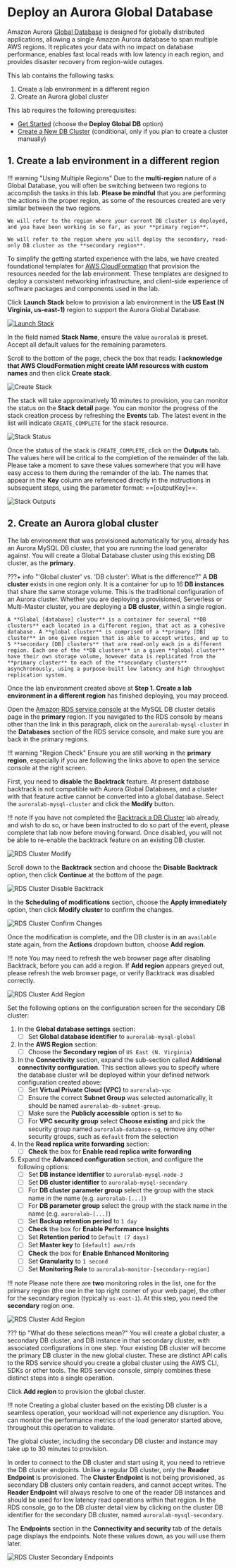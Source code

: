 # Deploy an Aurora Global Database

Amazon Aurora <a href="https://docs.aws.amazon.com/AmazonRDS/latest/AuroraUserGuide/aurora-global-database.html" target="_blank">Global Database</a> is designed for globally distributed applications, allowing a single Amazon Aurora database to span multiple AWS regions. It replicates your data with no impact on database performance, enables fast local reads with low latency in each region, and provides disaster recovery from region-wide outages.

This lab contains the following tasks:

1. Create a lab environment in a different region
2. Create an Aurora global cluster

This lab requires the following prerequisites:

* [Get Started](/prereqs/environment/) (choose the **Deploy Global DB** option)
* [Create a New DB Cluster](/provisioned/create/) (conditional, only if you plan to create a cluster manually)


## 1. Create a lab environment in a different region

!!! warning "Using Multiple Regions"
    Due to the **multi-region** nature of a Global Database, you will often be switching between two regions to accomplish the tasks in this lab. **Please be mindful** that you are performing the actions in the proper region, as some of the resources created are very similar between the two regions.

    We will refer to the region where your current DB cluster is deployed, and you have been working in so far, as your **primary region**. 

    We will refer to the region where you will deploy the secondary, read-only DB cluster as the **secondary region**.

To simplify the getting started experience with the labs, we have created foundational templates for <a href="https://aws.amazon.com/cloudformation/" target="_blank">AWS CloudFormation</a> that provision the resources needed for the lab environment. These templates are designed to deploy a consistent networking infrastructure, and client-side experience of software packages and components used in the lab.

Click **Launch Stack** below to provision a lab environment in the **US East (N Virginia, us-east-1)** region to support the Aurora Global Database.

<a href="https://console.aws.amazon.com/cloudformation/home?region=us-east-1#/stacks/create/review?stackName=auroralab&templateURL=https://s3.amazonaws.com/[[bucket]]/templates/lab_template.yml&param_deployCluster=No&param_deployML=No&param_deployGDB=Yes&param_isSecondary=Yes" target="_blank"><img src="/assets/images/cloudformation-launch-stack.png" alt="Launch Stack"></a>

In the field named **Stack Name**, ensure the value `auroralab` is preset. Accept all default values for the remaining parameters.

Scroll to the bottom of the page, check the box that reads: **I acknowledge that AWS CloudFormation might create IAM resources with custom names** and then click **Create stack**.

<span class="image">![Create Stack](cfn-create-stack-confirm.png?raw=true)</span>

The stack will take approximatively 10 minutes to provision, you can monitor the status on the **Stack detail** page. You can monitor the progress of the stack creation process by refreshing the **Events** tab. The latest event in the list will indicate `CREATE_COMPLETE` for the stack resource.

<span class="image">![Stack Status](cfn-stack-status.png?raw=true)</span>

Once the status of the stack is `CREATE_COMPLETE`, click on the **Outputs** tab. The values here will be critical to the completion of the remainder of the lab.  Please take a moment to save these values somewhere that you will have easy access to them during the remainder of the lab. The names that appear in the **Key** column are referenced directly in the instructions in subsequent steps, using the parameter format: ==[outputKey]==.

<span class="image">![Stack Outputs](cfn-stack-outputs.png?raw=true)</span>


## 2. Create an Aurora global cluster

The lab environment that was provisioned automatically for you, already has an Aurora MySQL DB cluster, that you are running the load generator against. You will create a Global Database cluster using this existing DB cluster, as the **primary**.

???+ info "'Global cluster' vs. 'DB cluster': What is the difference?"
    A **DB cluster** exists in one region only. It is a container for up to 16 **DB instances** that share the same storage volume. This is the traditional configuration of an Aurora cluster. Whether you are deploying a provisioned, Serverless or Multi-Master cluster, you are deploying a **DB cluster**, within a single region.

    A **Global [database] cluster** is a container for several **DB clusters** each located in a different region, that act as a cohesive database. A **global cluster** is comprised of a **primary [DB] cluster** in one given region that is able to accept writes, and up to 5 **secondary [DB] clusters** that are read-only each in a different region. Each one of the **DB clusters** in a given **global cluster** have their own storage volume, however data is replicated from the **primary cluster** to each of the **secondary clusters** asynchronously, using a purpose-built low latency and high throughput replication system.  

Once the lab environment created above at **Step 1. Create a lab environment in a different region** has finished deploying, you may proceed.

Open the <a href="https://console.aws.amazon.com/rds/home#database:id=auroralab-mysql-cluster;is-cluster=true" target="_blank">Amazon RDS service console</a> at the MySQL DB cluster details page in the **primary** region. If you navigated to the RDS console by means other than the link in this paragraph, click on the `auroralab-mysql-cluster` in the **Databases** section of the RDS service console, and make sure you are back in the primary regions.

!!! warning "Region Check"
    Ensure you are still working in the **primary region**, especially if you are following the links above to open the service console at the right screen.

First, you need to **disable** the **Backtrack** feature. At present database backtrack is not compatible with Aurora Global Databases, and a cluster with that feature active cannot be converted into a global database. Select the `auroralab-mysql-cluster` and click the **Modify** button.

!!! note
    If you have not completed the [Backtrack a DB Cluster](/provisioned/backtrack/) lab already, and wish to do so, or have been instructed to do so part of the event, please complete that lab now before moving forward. Once disabled, you will not be able to re-enable the backtrack feature on an existing DB cluster.

<span class="image">![RDS Cluster Modify](rds-cluster-action-modify.png?raw=true)</span>

Scroll down to the **Backtrack** section and choose the **Disable Backtrack** option, then click **Continue** at the bottom of the page.

<span class="image">![RDS Cluster Disable Backtrack](rds-cluster-disable-backtrack.png?raw=true)</span>

In the **Scheduling of modifications** section, choose the **Apply immediately** option, then click **Modify cluster** to confirm the changes.

<span class="image">![RDS Cluster Confirm Changes](rds-cluster-modify-confirm.png?raw=true)</span>

Once the modification is complete, and the DB cluster is in an `available` state again, from the **Actions** dropdown button, choose **Add region**.

!!! note
    You may need to refresh the web browser page after disabling Backtrack, before you can add a region. If **Add region** appears greyed out, please refresh the web browser page, or verify Backtrack was disabled correctly. 

<span class="image">![RDS Cluster Add Region](rds-cluster-action-add.png?raw=true)</span>

Set the following options on the configuration screen for the secondary DB cluster:

1. In the **Global database settings** section:
    * [ ] Set **Global database identifier** to `auroralab-mysql-global`

2. In the **AWS Region** section:
    * [ ] Choose the **Secondary region** of `US East (N. Virginia)`

3. In the **Connectivity** section, expand the sub-section called **Additional connectivity configuration**. This section allows you to specify where the database cluster will be deployed within your defined network configuration created above:
    * [ ] Set **Virtual Private Cloud (VPC)** to `auroralab-vpc`
    * [ ] Ensure the correct **Subnet Group** was selected automatically, it should be named `auroralab-db-subnet-group`.
    * [ ] Make sure the **Publicly accessible** option is set to `No`
    * [ ] For **VPC security group** select **Choose existing** and pick the security group named `auroralab-database-sg`, remove any other security groups, such as `default` from the selection

4. In the **Read replica write forwarding** section:
    * [ ] **Check** the box for **Enable read replica write forwarding**

5. Expand the **Advanced configuration** section, and configure the following options:
    * [ ] Set **DB instance identifier** to `auroralab-mysql-node-3`
    * [ ] Set **DB cluster identifier** to `auroralab-mysql-secondary`
    * [ ] For **DB cluster parameter group** select the group with the stack name in the name (e.g. `auroralab-[...]`)
    * [ ] For **DB parameter group** select the group with the stack name in the name (e.g. `auroralab-[...]`)
    * [ ] Set **Backup retention period** to `1 day`
    * [ ] **Check** the box for **Enable Performance Insights**
    * [ ] Set **Retention period** to `Default (7 days)`
    * [ ] Set **Master key** to `[default] aws/rds`
    * [ ] **Check** the box for **Enable Enhanced Monitoring**
    * [ ] Set **Granularity** to `1 second`
    * [ ] Set **Monitoring Role** to `auroralab-monitor-[secondary-region]`

!!! note
    Please note there are **two** monitoring roles in the list, one for the primary region (the one in the top right corner of your web page), the other for the secondary region (typically `us-east-1`). At this step, you need the **secondary** region one.

<span class="image">![RDS Cluster Add Region](rds-cluster-add-region.png?raw=true)</span>

??? tip "What do these selections mean?"
    You will create a global cluster, a secondary DB cluster, and DB instance in that secondary cluster, with associated configurations in one step. Your existing DB cluster will become the primary DB cluster in the new global cluster. These are distinct API calls to the RDS service should you create a global cluster using the AWS CLI, SDKs or other tools. The RDS service console, simply combines these distinct steps into a single operation.

Click **Add region** to provision the global cluster.

!!! note
    Creating a global cluster based on the existing DB cluster is a seamless operation, your workload will not experience any disruption. You can monitor the performance metrics of the load generator started above, throughout this operation to validate.

The global cluster, including the secondary DB cluster and instance may take up to 30 minutes to provision.

In order to connect to the DB cluster and start using it, you need to retrieve the DB cluster endpoints. Unlike a regular DB cluster, only the **Reader Endpoint** is provisioned. The **Cluster Endpoint** is not being provisioned, as secondary DB clusters only contain readers, and cannot accept writes. The **Reader Endpoint** will always resolve to one of the reader DB instances and should be used for low latency read operations within that region. In the RDS console, go to the DB cluster detail view by clicking on the cluster DB identifier for the secondary DB cluster, named `auroralab-mysql-secondary`.

The **Endpoints** section in the **Connectivity and security** tab of the details page displays the endpoints. Note these values down, as you will use them later.

<span class="image">![RDS Cluster Secondary Endpoints](rds-cluster-secondary-endpoints.png?raw=true)</span>


